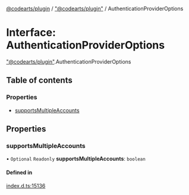 [@codearts/plugin](../README.md) / ["@codearts/plugin"](../modules/_codearts_plugin_.md) / AuthenticationProviderOptions

# Interface: AuthenticationProviderOptions

["@codearts/plugin"](../modules/_codearts_plugin_.md).AuthenticationProviderOptions

## Table of contents

### Properties

- [supportsMultipleAccounts](codearts_plugin_.AuthenticationProviderOptions.md#supportsmultipleaccounts)

## Properties

### supportsMultipleAccounts

• `Optional` `Readonly` **supportsMultipleAccounts**: `boolean`

#### Defined in

[index.d.ts:15136](https://github.com/huaweicloud/cloudide-plugin-api/blob/03c74e5/index.d.ts#L15136)
